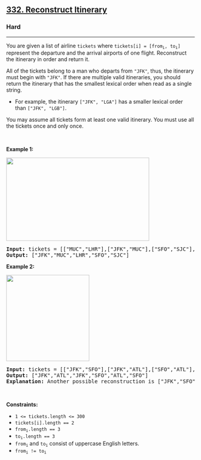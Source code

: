 <h2><a href="https://leetcode.com/problems/reconstruct-itinerary/">332. Reconstruct Itinerary</a></h2><h3>Hard</h3><hr><div style="user-select: auto;"><p style="user-select: auto;">You are given a list of airline <code style="user-select: auto;">tickets</code> where <code style="user-select: auto;">tickets[i] = [from<sub style="user-select: auto;">i</sub>, to<sub style="user-select: auto;">i</sub>]</code> represent the departure and the arrival airports of one flight. Reconstruct the itinerary in order and return it.</p>

<p style="user-select: auto;">All of the tickets belong to a man who departs from <code style="user-select: auto;">"JFK"</code>, thus, the itinerary must begin with <code style="user-select: auto;">"JFK"</code>. If there are multiple valid itineraries, you should return the itinerary that has the smallest lexical order when read as a single string.</p>

<ul style="user-select: auto;">
	<li style="user-select: auto;">For example, the itinerary <code style="user-select: auto;">["JFK", "LGA"]</code> has a smaller lexical order than <code style="user-select: auto;">["JFK", "LGB"]</code>.</li>
</ul>

<p style="user-select: auto;">You may assume all tickets form at least one valid itinerary. You must use all the tickets once and only once.</p>

<p style="user-select: auto;">&nbsp;</p>
<p style="user-select: auto;"><strong class="example" style="user-select: auto;">Example 1:</strong></p>
<img alt="" src="https://assets.leetcode.com/uploads/2021/03/14/itinerary1-graph.jpg" style="width: 382px; height: 222px; user-select: auto;">
<pre style="user-select: auto;"><strong style="user-select: auto;">Input:</strong> tickets = [["MUC","LHR"],["JFK","MUC"],["SFO","SJC"],["LHR","SFO"]]
<strong style="user-select: auto;">Output:</strong> ["JFK","MUC","LHR","SFO","SJC"]
</pre>

<p style="user-select: auto;"><strong class="example" style="user-select: auto;">Example 2:</strong></p>
<img alt="" src="https://assets.leetcode.com/uploads/2021/03/14/itinerary2-graph.jpg" style="width: 222px; height: 230px; user-select: auto;">
<pre style="user-select: auto;"><strong style="user-select: auto;">Input:</strong> tickets = [["JFK","SFO"],["JFK","ATL"],["SFO","ATL"],["ATL","JFK"],["ATL","SFO"]]
<strong style="user-select: auto;">Output:</strong> ["JFK","ATL","JFK","SFO","ATL","SFO"]
<strong style="user-select: auto;">Explanation:</strong> Another possible reconstruction is ["JFK","SFO","ATL","JFK","ATL","SFO"] but it is larger in lexical order.
</pre>

<p style="user-select: auto;">&nbsp;</p>
<p style="user-select: auto;"><strong style="user-select: auto;">Constraints:</strong></p>

<ul style="user-select: auto;">
	<li style="user-select: auto;"><code style="user-select: auto;">1 &lt;= tickets.length &lt;= 300</code></li>
	<li style="user-select: auto;"><code style="user-select: auto;">tickets[i].length == 2</code></li>
	<li style="user-select: auto;"><code style="user-select: auto;">from<sub style="user-select: auto;">i</sub>.length == 3</code></li>
	<li style="user-select: auto;"><code style="user-select: auto;">to<sub style="user-select: auto;">i</sub>.length == 3</code></li>
	<li style="user-select: auto;"><code style="user-select: auto;">from<sub style="user-select: auto;">i</sub></code> and <code style="user-select: auto;">to<sub style="user-select: auto;">i</sub></code> consist of uppercase English letters.</li>
	<li style="user-select: auto;"><code style="user-select: auto;">from<sub style="user-select: auto;">i</sub> != to<sub style="user-select: auto;">i</sub></code></li>
</ul>
</div>